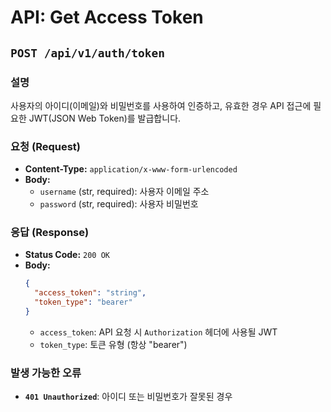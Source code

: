 # API: Get Access Token

## `POST /api/v1/auth/token`

### 설명
사용자의 아이디(이메일)와 비밀번호를 사용하여 인증하고, 유효한 경우 API 접근에 필요한 JWT(JSON Web Token)를 발급합니다.

### 요청 (Request)
- **Content-Type:** `application/x-www-form-urlencoded`
- **Body:**
    - `username` (str, required): 사용자 이메일 주소
    - `password` (str, required): 사용자 비밀번호

### 응답 (Response)
- **Status Code:** `200 OK`
- **Body:**
    ```json
    {
      "access_token": "string",
      "token_type": "bearer"
    }
    ```
    - `access_token`: API 요청 시 `Authorization` 헤더에 사용될 JWT
    - `token_type`: 토큰 유형 (항상 "bearer")

### 발생 가능한 오류
- **`401 Unauthorized`**: 아이디 또는 비밀번호가 잘못된 경우
